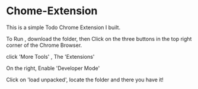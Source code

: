 # Chome-Extension
This is a simple Todo Chrome Extension I built. 


To Run , download the folder, then Click on the three buttons in the top right corner of the Chrome Browser.

click 'More Tools' , The 'Extensions'

On the right, Enable 'Developer Mode'

Click on 'load unpacked', locate the folder and there you have it!
